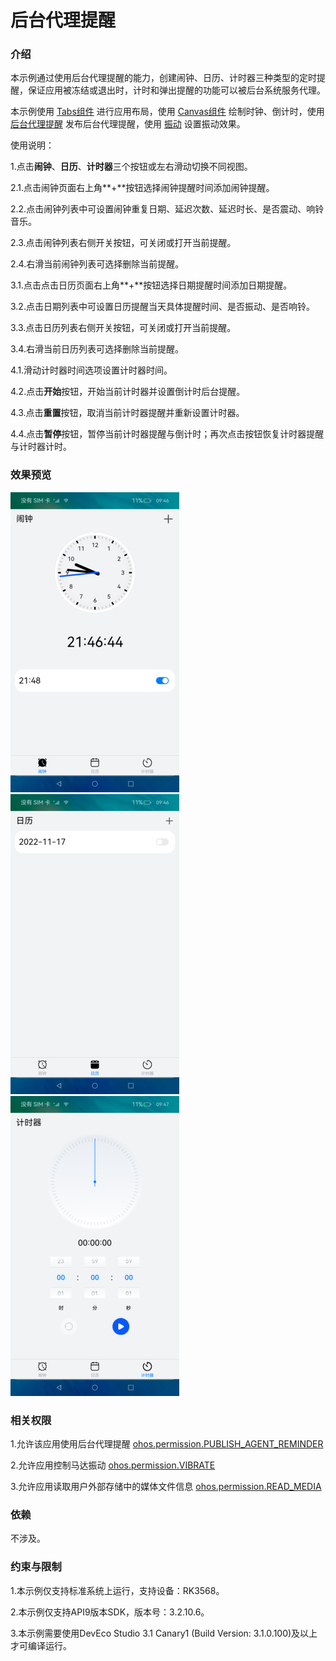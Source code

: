 # 后台代理提醒

### 介绍

本示例通过使用后台代理提醒的能力，创建闹钟、日历、计时器三种类型的定时提醒，保证应用被冻结或退出时，计时和弹出提醒的功能可以被后台系统服务代理。

本示例使用 [Tabs组件](https://gitee.com/openharmony/docs/blob/master/zh-cn/application-dev/reference/arkui-ts/ts-container-tabs.md) 进行应用布局，使用 [Canvas组件](https://gitee.com/openharmony/docs/blob/master/zh-cn/application-dev/reference/arkui-ts/ts-components-canvas-canvas.md) 绘制时钟、倒计时，使用 [后台代理提醒](https://gitee.com/openharmony/docs/blob/master/zh-cn/application-dev/reference/apis/js-apis-reminderAgentManager.md) 发布后台代理提醒，使用 [振动](https://gitee.com/openharmony/docs/blob/master/zh-cn/application-dev/reference/apis/js-apis-vibrator.md) 设置振动效果。

使用说明：

1.点击**闹钟**、**日历**、**计时器**三个按钮或左右滑动切换不同视图。

2.1.点击闹钟页面右上角**+**按钮选择闹钟提醒时间添加闹钟提醒。

2.2.点击闹钟列表中可设置闹钟重复日期、延迟次数、延迟时长、是否震动、响铃音乐。

2.3.点击闹钟列表右侧开关按钮，可关闭或打开当前提醒。

2.4.右滑当前闹钟列表可选择删除当前提醒。

3.1.点击点击日历页面右上角**+**按钮选择日期提醒时间添加日期提醒。

3.2.点击日期列表中可设置日历提醒当天具体提醒时间、是否振动、是否响铃。

3.3.点击日历列表右侧开关按钮，可关闭或打开当前提醒。

3.4.右滑当前日历列表可选择删除当前提醒。

4.1.滑动计时器时间选项设置计时器时间。

4.2.点击**开始**按钮，开始当前计时器并设置倒计时后台提醒。

4.3.点击**重置**按钮，取消当前计时器提醒并重新设置计时器。

4.4.点击**暂停**按钮，暂停当前计时器提醒与倒计时；再次点击按钮恢复计时器提醒与计时器计时。

### 效果预览

![](screenshots/devices/alarm_clock_zh.png) ![](screenshots/devices/calendar_zh.png) ![](screenshots/devices/timer_zh.png)

### 相关权限

1.允许该应用使用后台代理提醒 [ohos.permission.PUBLISH_AGENT_REMINDER](https://gitee.com/openharmony/docs/blob/master/zh-cn/application-dev/security/permission-list.md)

2.允许应用控制马达振动 [ohos.permission.VIBRATE](https://gitee.com/openharmony/docs/blob/master/zh-cn/application-dev/security/permission-list.md)

3.允许应用读取用户外部存储中的媒体文件信息 [ohos.permission.READ_MEDIA](https://gitee.com/openharmony/docs/blob/master/zh-cn/application-dev/security/permission-list.md)

### 依赖

不涉及。

### 约束与限制

1.本示例仅支持标准系统上运行，支持设备：RK3568。

2.本示例仅支持API9版本SDK，版本号：3.2.10.6。

3.本示例需要使用DevEco Studio 3.1 Canary1 (Build Version: 3.1.0.100)及以上才可编译运行。